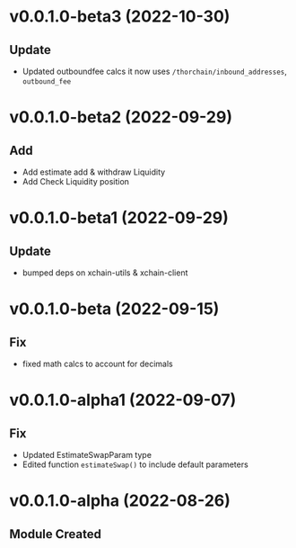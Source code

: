 # v0.0.1.0-beta3 (2022-10-30)

## Update

- Updated outboundfee calcs it now uses `/thorchain/inbound_addresses`, `outbound_fee`

# v0.0.1.0-beta2 (2022-09-29)

## Add

- Add estimate add & withdraw Liquidity
- Add Check Liquidity position

# v0.0.1.0-beta1 (2022-09-29)

## Update

- bumped deps on xchain-utils & xchain-client

# v0.0.1.0-beta (2022-09-15)

## Fix

- fixed math calcs to account for decimals

# v0.0.1.0-alpha1 (2022-09-07)

## Fix

- Updated EstimateSwapParam type
- Edited function `estimateSwap()` to include default parameters

# v0.0.1.0-alpha (2022-08-26)

## Module Created

